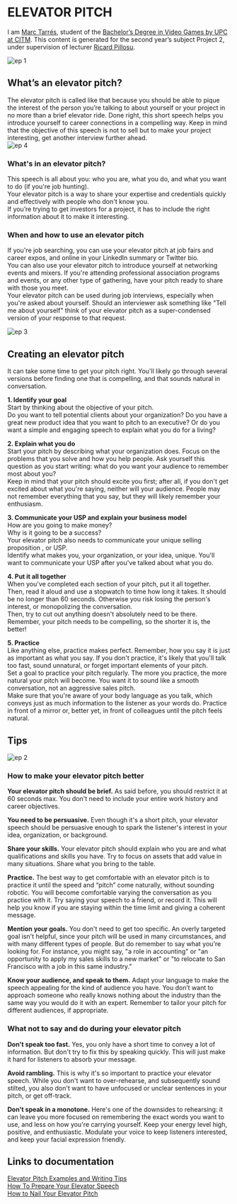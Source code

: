 # ELEVATOR PITCH  
  
I am [Marc Tarrés](https://www.linkedin.com/in/marc-tarr%C3%A9s-i-urbieta-7268a6159/), student of the
[Bachelor’s Degree in Video Games by UPC at CITM](https://www.citm.upc.edu/ing/estudis/graus-videojocs/). This content is generated for the second year’s subject Project 2, under supervision of lecturer [Ricard Pillosu](https://es.linkedin.com/in/ricardpillosu).  
  
![ep 1](/docs/ep%201.jpg)  
    
    
## What’s an elevator pitch?  

The elevator pitch is called like that because you should be able to pique the interest of the person you’re talking to about yourself or your project in no more than a brief elevator ride. Done right, this short speech helps you introduce yourself to career connections in a compelling way.
Keep in mind that the objective of this speech is not to sell but to make your project interesting, get another interview further ahead.   
![ep 4](https://github.com/MAtaur00/Elevator-Pitch/blob/master/docs/ep%204.jpg)  
  
### What's in an elevator pitch?

This speech is all about you: who you are, what you do, and what you want to do (if you're job hunting).  
Your elevator pitch is a way to share your expertise and credentials quickly and effectively with people who don't know you.  
If you’re trying to get investors for a project, it has to include the right information about it to make it interesting.  

### When and how to use an elevator pitch

If you're job searching, you can use your elevator pitch at job fairs and career expos, and online in your LinkedIn summary or Twitter bio.  
You can also use your elevator pitch to introduce yourself at networking events and mixers. If you're attending professional association programs and events, or any other type of gathering, have your pitch ready to share with those you meet.  
Your elevator pitch can be used during job interviews, especially when you're asked about yourself. Should an interviewer ask something like "Tell me about yourself" think of your elevator pitch as a super-condensed version of your response to that request.
  
![ep 3](https://github.com/MAtaur00/Elevator-Pitch/blob/master/docs/ep%203.jpg)  
  
## Creating an elevator pitch  
  
It can take some time to get your pitch right. You'll likely go through several versions before finding one that is compelling, and that sounds natural in conversation.  
  
**1. Identify your goal**  
Start by thinking about the objective of your pitch.  
Do you want to tell potential clients about your organization? Do you have a great new product idea that you want to pitch to an executive? Or do you want a simple and engaging speech to explain what you do for a living?  
  
**2. Explain what you do**  
Start your pitch by describing what your organization does. Focus on the problems that you solve and how you help people. 
Ask yourself this question as you start writing: what do you want your audience to remember most about you?  
Keep in mind that your pitch should excite you first; after all, if you don't get excited about what you're saying, neither will your audience. People may not remember everything that you say, but they will likely remember your enthusiasm.  
  
**3. Communicate your USP and explain your business model**  
How are you going to make money?  
Why is it going to be a success?  
Your elevator pitch also needs to communicate your unique selling proposition , or USP.  
Identify what makes you, your organization, or your idea, unique. You'll want to communicate your USP after you've talked about what you do.  
  
**4. Put it all together**  
When you've completed each section of your pitch, put it all together.  
Then, read it aloud and use a stopwatch to time how long it takes. It should be no longer than 60 seconds. Otherwise you risk losing the person's interest, or monopolizing the conversation.  
Then, try to cut out anything doesn't absolutely need to be there. Remember, your pitch needs to be compelling, so the shorter it is, the better!  
  
**5. Practice**  
Like anything else, practice makes perfect. Remember, how you say it is just as important as what you say. If you don't practice, it's likely that you'll talk too fast, sound unnatural, or forget important elements of your pitch.  
Set a goal to practice your pitch regularly. The more you practice, the more natural your pitch will become. You want it to sound like a smooth conversation, not an aggressive sales pitch.  
Make sure that you're aware of your body language  as you talk, which conveys just as much information to the listener as your words do. Practice in front of a mirror or, better yet, in front of colleagues until the pitch feels natural.  
 

## Tips  
  
![ep 2](https://github.com/MAtaur00/Elevator-Pitch/blob/master/docs/ep%202.png)  
  
### How to make your elevator pitch better  
  
  

**Your elevator pitch should be brief.** As said before, you should restrict it at 60 seconds max. You don't need to include your entire work history and career objectives.  

**You need to be persuasive.** Even though it's a short pitch, your elevator speech should be persuasive enough to spark the listener's interest in your idea, organization, or background.  

**Share your skills.** Your elevator pitch should explain who you are and what qualifications and skills you have. Try to focus on assets that add value in many situations. Share what you bring to the table.   

**Practice.** The best way to get comfortable with an elevator pitch is to practice it until the speed and “pitch” come naturally, without sounding robotic. You will become comfortable varying the conversation as you practice with it. Try saying your speech to a friend, or record it. This will help you know if you are staying within the time limit and giving a coherent message.   

**Mention your goals.** You don't need to get too specific. An overly targeted goal isn't helpful, since your pitch will be used in many circumstances, and with many different types of people. But do remember to say what you're looking for. For instance, you might say, "a role in accounting" or "an opportunity to apply my sales skills to a new market" or "to relocate to San Francisco with a job in this same industry."   

**Know your audience, and speak to them.** Adapt your language to make the speech appealing for the kind of audience you have. You don’t want to approach someone who really knows nothing about the industry than the same way you would do it with an expert. Remember to tailor your pitch for different audiences, if appropriate.  

### What not to say and do during your elevator pitch

**Don't speak too fast.** Yes, you only have a short time to convey a lot of information. But don't try to fix this by speaking quickly. This will just make it hard for listeners to absorb your message.  

**Avoid rambling.** This is why it's so important to practice your elevator speech.
While you don't want to over-rehearse, and subsequently sound stilted, you also don't want to have unfocused or unclear sentences in your pitch, or get off-track. 
 
**Don't speak in a monotone.** Here's one of the downsides to rehearsing: it can leave you more focused on remembering the exact words you want to use, and less on how you're carrying yourself. Keep your energy level high, positive, and enthusiastic. Modulate your voice to keep listeners interested, and keep your facial expression friendly.  
  
## Links to documentation  
  
[Elevator Pitch Examples and Writing Tips](https://www.thebalance.com/elevator-speech-examples-and-writing-tips-2061976)  
[How To Prepare Your Elevator Speech](https://www.monster.com/career-advice/article/how-to-do-an-elevator-pitch)  
[How to Nail Your Elevator Pitch](https://www.themuse.com/advice/perfect-pitch-how-to-nail-your-elevator-speech)


